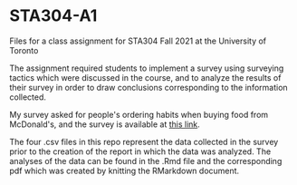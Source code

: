 # STA304-A1
Files for a class assignment for STA304 Fall 2021 at the University of Toronto

The assignment required students to implement a survey using surveying tactics which were discussed in the course, and to analyze the results of their survey in order to draw conclusions corresponding to the information collected. 

My survey asked for people's ordering habits when buying food from McDonald's, and the survey is available at [this link](https://forms.gle/NDe1FuWxiCMu8tAk8).

The four .csv files in this repo represent the data collected in the survey prior to the creation of the report in which the data was analyzed. The analyses of the data can be found in the .Rmd file and the corresponding pdf which was created by knitting the RMarkdown document.
